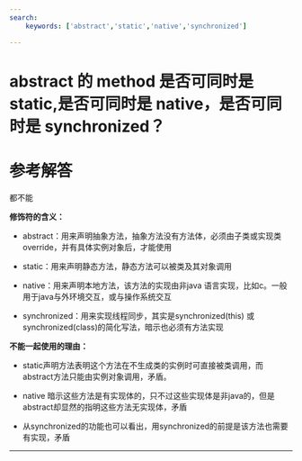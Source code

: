 ```yaml
---
search:
    keywords: ['abstract','static','native','synchronized']

---
```





# abstract 的 method 是否可同时是 static,是否可同时是 native，是否可同时是 synchronized？

# 参考解答

都不能

**修饰符的含义：**

* abstract：用来声明抽象方法，抽象方法没有方法体，必须由子类或实现类override，并有具体实例对象后，才能使用

* static：用来声明静态方法，静态方法可以被类及其对象调用

* native：用来声明本地方法，该方法的实现由非java 语言实现，比如c。一般用于java与外环境交互，或与操作系统交互

* synchronized：用来实现线程同步，其实是synchronized(this) 或synchronized(class)的简化写法，暗示也必须有方法实现

**不能一起使用的理由：**

* static声明方法表明这个方法在不生成类的实例时可直接被类调用，而abstract方法只能由实例对象调用，矛盾。  

* native 暗示这些方法是有实现体的，只不过这些实现体是非java的，但是abstract却显然的指明这些方法无实现体，矛盾

* 从synchronized的功能也可以看出，用synchronized的前提是该方法也需要有实现，矛盾
 
---

